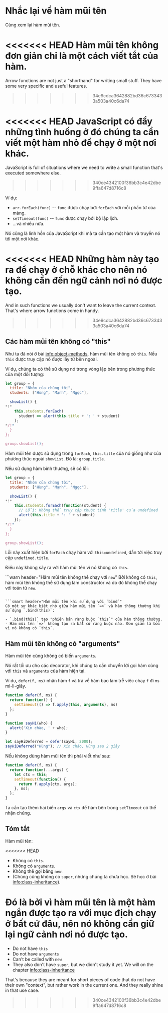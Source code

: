 # Nhắc lại về hàm mũi tên

Cùng xem lại hàm mũi tên.

<<<<<<< HEAD
Hàm mũi tên không đơn giản chỉ là một cách viết tắt của hàm.
=======
Arrow functions are not just a "shorthand" for writing small stuff. They have some very specific and useful features.
>>>>>>> 34e9cdca3642882bd36c6733433a503a40c6da74

<<<<<<< HEAD
JavaScript có đầy những tình huống ở đó chúng ta cần viết một hàm nhỏ để chạy ở một nơi khác.
=======
JavaScript is full of situations where we need to write a small function that's executed somewhere else.
>>>>>>> 340ce4342100f36bb3c4e42dbe9ffa647d8716c8

Ví dụ:

- `arr.forEach(func)` -- `func` được chạy bởi `forEach` với mỗi phần tử của mảng.
- `setTimeout(func)` -- `func` được chạy bởi bộ lập lịch.
- ...và nhiều nữa.

Nó cũng là linh hồn của JavaScript khi mà ta cần tạo một hàm và truyền nó tới một nơi khác.

<<<<<<< HEAD
Những hàm này tạo ra để chạy ở chỗ khác cho nên nó không cần đến ngữ cảnh nơi nó được tạo.
=======
And in such functions we usually don't want to leave the current context. That's where arrow functions come in handy.
>>>>>>> 34e9cdca3642882bd36c6733433a503a40c6da74

## Các hàm mũi tên không có "this"

Như ta đã nói ở bài <info:object-methods>, hàm mũi tên không có `this`. Nếu `this` được truy cập nó được lấy từ bên ngoài.

Ví dụ, chúng ta có thể sử dụng nó trong vòng lặp bên trong phương thức của một đối tượng:

```js run
let group = {
  title: "Nhóm của chúng tôi",
  students: ["Hùng", "Mạnh", "Ngọc"],

  showList() {
*!*
    this.students.forEach(
      student => alert(this.title + ': ' + student)
    );
*/!*
  }
};

group.showList();
```

Hàm mũi tên được sử dụng trong `forEach`, `this.title` của nó giống như của phương thức ngoài `showList`. Đó là: `group.title`.

Nếu sử dụng hàm bình thường, sẽ có lỗi:

```js run
let group = {
  title: "Nhóm của chúng tôi",
  students: ["Hùng", "Mạnh", "Ngọc"],

  showList() {
*!*
    this.students.forEach(function(student) {
      // Lỗi: Không thể truy cập thuộc tính 'title' của undefined
      alert(this.title + ': ' + student)
    });
*/!*
  }
};

group.showList();
```

Lỗi này xuất hiện bởi `forEach` chạy hàm với `this=undefined`, dẫn tới việc truy cập `undefined.title`.

Điều này không sảy ra với hàm mũi tên vì nó không có `this`.

```warn header="Hãm mũi tên không thể chạy với `new`"
Bởi không có `this`, hàm mũi tên không thể sử dụng làm constructor và do đó không thể chạy với toán tử `new`.
```

```smart header="Hàm mũi tên khi sử dụng với `bind`"
Có một sự khác biệt nhỏ giữa hàm mũi tên `=>` và hàm thông thường khi sử dụng `.bind(this)`:

- `.bind(this)` tạo "phiên bản ràng buộc `this`" của hàm thông thường.
- Hàm mũi tên `=>` không tạo ra bất cứ ràng buộc nào. Đơn giản là bởi vì nó không có `this`.
```

## Hàm mũi tên không có "arguments"

Hàm mũi tên cũng không có biến `arguments`.

Nó rất tối ưu cho các decorator, khi chúng ta cần chuyển lời gọi hàm cùng với `this` và `arguments` của hàm hiện tại.

Ví dụ, `defer(f, ms)` nhận hàm `f` và trả về hàm bao làm trễ việc chạy `f` đi `ms` mi-li-giây.

```js run
function defer(f, ms) {
  return function() {
    setTimeout(() => f.apply(this, arguments), ms)
  };
}

function sayHi(who) {
  alert('Xin chào, ' + who);
}

let sayHiDeferred = defer(sayHi, 2000);
sayHiDeferred("Hùng"); // Xin chào, Hùng sau 2 giây
```

Nếu không dùng hàm mũi tên thì phải viết như sau:

```js
function defer(f, ms) {
  return function(...args) {
    let ctx = this;
    setTimeout(function() {
      return f.apply(ctx, args);
    }, ms);
  };
}
```

Ta cần tạo thêm hai biến `args` và `ctx` để hàm bên trong `setTimeout` có thể nhận chúng.

## Tóm tắt

Hàm mũi tên:

<<<<<<< HEAD
- Không có `this`.
- Không có `arguments`.
- Không thể gọi bằng `new`.
- (Chúng cũng không có `super`, nhưng chúng ta chưa học. Sẽ học ở bài <info:class-inheritance>).

Đó là bởi vì hàm mũi tên là một hàm ngắn được tạo ra với mục địch chạy ở bất cứ đâu, nên nó không cần giữ lại ngữ cảnh nơi nó được tạo.
=======
- Do not have `this`
- Do not have `arguments`
- Can't be called with `new`
- They also don't have `super`, but we didn't study it yet. We will on the chapter <info:class-inheritance>

That's because they are meant for short pieces of code that do not have their own "context", but rather work in the current one. And they really shine in that use case.
>>>>>>> 340ce4342100f36bb3c4e42dbe9ffa647d8716c8
